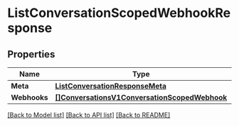 # ListConversationScopedWebhookResponse

## Properties

Name | Type | Description | Notes
------------ | ------------- | ------------- | -------------
**Meta** | [**ListConversationResponseMeta**](ListConversationResponseMeta.md) |  |[optional] 
**Webhooks** | [**[]ConversationsV1ConversationScopedWebhook**](ConversationsV1ConversationScopedWebhook.md) |  |[optional] 

[[Back to Model list]](../README.md#documentation-for-models) [[Back to API list]](../README.md#documentation-for-api-endpoints) [[Back to README]](../README.md)


